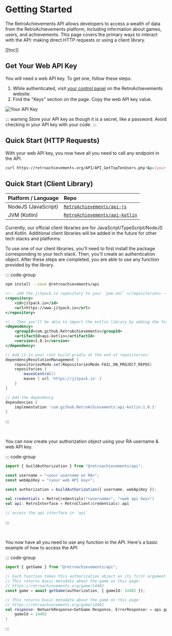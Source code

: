 # Getting Started

The RetroAchievements API allows developers to access a wealth of data from the RetroAchievements platform, including information about games, users, and achievements. This page covers the primary ways to interact with the API: making direct HTTP requests or using a client library.

[[toc]]

## Get Your Web API Key

You will need a web API key. To get one, follow these steps:

1. While authenticated, visit [your control panel](https://retroachievements.org/controlpanel.php) on the RetroAchievements website.
2. Find the "Keys" section on the page. Copy the web API key value.

![Your API Key](/controlpanelkey.png)

::: warning
Store your API key as though it is a secret, like a password. Avoid checking in your API key with your code.
:::

## Quick Start (HTTP Requests)

With your web API key, you now have all you need to call any endpoint in the API.

```bash
curl https://retroachievements.org/API/API_GetTopTenUsers.php?&y=[your_key]
```

## Quick Start (Client Library)

| Platform / Language | Repo                                                                              |
| :------------------ | :-------------------------------------------------------------------------------- |
| NodeJS (JavaScript) | [`RetroAchievements/api-js`](https://github.com/RetroAchievements/api-js)         |
| JVM (Kotlin)        | [`RetroAchievements/api-kotlin`](https://github.com/RetroAchievements/api-kotlin) |

Currently, our official client libraries are for JavaScript/TypeScript/NodeJS and Kotlin.
Additional client libraries will be added in the future for other tech stacks and platforms.

To use one of our client libraries, you'll need to first install the package corresponding to your tech stack.
Then, you'll create an authentication object.
After these steps are completed, you are able to use any function provided by the library.

::: code-group

```bash [NodeJS]
npm install --save @retroachievements/api
```

```xml [Kotlin + Maven]
<!-- add the jitpack.io repository to your `pom.xml` </repositories> -->
<repository>
    <id>jitpack.io</id>
    <url>https://www.jitpack.io</url>
</repository>

<!-- Then you'll be able to import the kotlin library by adding the following dependency to your `pom.xml` </dependencies> -->
<dependency>
    <groupId>com.github.RetroAchievements</groupId>
    <artifactId>api-kotlin</artifactId>
    <version>1.0.1</version>
</dependency>
```

```groovy [Kotlin + Gradle]
// Add it in your root build.gradle at the end of repositories:
dependencyResolutionManagement {
    repositoriesMode.set(RepositoriesMode.FAIL_ON_PROJECT_REPOS)
    repositories {
        mavenCentral()
        maven { url 'https://jitpack.io' }
    }
}

// Add the dependency
dependencies {
    implementation 'com.github.RetroAchievements:api-kotlin:1.0.1'
}
```

<!-- EXAMPLE OF HOW TO ADD OTHER PLATFORMS
```bash [PHP]
composer setup @retroachievements/api
```
-->

:::

<br />

You can now create your authorization object using your RA username & web API key.

::: code-group

```ts [NodeJS]
import { buildAuthorization } from "@retroachievements/api";

const username = "<your username on RA>";
const webApiKey = "<your web API key>";

const authorization = buildAuthorization({ username, webApiKey });
```

```kotlin [Kotlin]
val credentials = RetroCredentials("<username>", "<web api key>")
val api: RetroInterface = RetroClient(credentials).api

// access the api interface in `api`
```

:::

<br />

You now have all you need to use any function in the API.
Here's a basic example of how to access the API:

::: code-group

```ts [NodeJS]
import { getGame } from "@retroachievements/api";

// Each function takes this authorization object as its first argument. Here's an example:
// This returns basic metadata about the game on this page:
// https://retroachievements.org/game/14402
const game = await getGame(authorization, { gameId: 14402 });
```

```kotlin [Kotlin]
// This returns basic metadata about the game on this page:
// https://retroachievements.org/game/14402
val response: NetworkResponse<GetGame.Response, ErrorResponse> = api.getGame(
    gameId = 14402
)
```

:::
